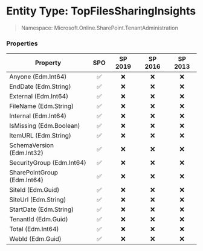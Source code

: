 # Entity Type: TopFilesSharingInsights

> Namespace: Microsoft.Online.SharePoint.TenantAdministration

### Properties

Property | SPO | SP 2019 | SP 2016 | SP 2013
----------|:---:|:-------:|:-------:|:-------:
Anyone (Edm.Int64) | ✅ | ❌ | ❌ | ❌
EndDate (Edm.String) | ✅ | ❌ | ❌ | ❌
External (Edm.Int64) | ✅ | ❌ | ❌ | ❌
FileName (Edm.String) | ✅ | ❌ | ❌ | ❌
Internal (Edm.Int64) | ✅ | ❌ | ❌ | ❌
IsMissing (Edm.Boolean) | ✅ | ❌ | ❌ | ❌
ItemURL (Edm.String) | ✅ | ❌ | ❌ | ❌
SchemaVersion (Edm.Int32) | ✅ | ❌ | ❌ | ❌
SecurityGroup (Edm.Int64) | ✅ | ❌ | ❌ | ❌
SharePointGroup (Edm.Int64) | ✅ | ❌ | ❌ | ❌
SiteId (Edm.Guid) | ✅ | ❌ | ❌ | ❌
SiteUrl (Edm.String) | ✅ | ❌ | ❌ | ❌
StartDate (Edm.String) | ✅ | ❌ | ❌ | ❌
TenantId (Edm.Guid) | ✅ | ❌ | ❌ | ❌
Total (Edm.Int64) | ✅ | ❌ | ❌ | ❌
WebId (Edm.Guid) | ✅ | ❌ | ❌ | ❌